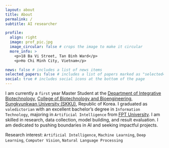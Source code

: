 ```yaml
---
layout: about
title: About
permalink: /
subtitle: AI researcher

profile:
  align: right
  image: prof_pic.jpg
  image_circular: false # crops the image to make it circular
  more_info: >
    <p>18 Ba Vi Street, Tan Binh Ward</p>
    <p>Ho Chi Minh City, Vietnam</p>

news: false # includes a list of news items
selected_papers: false # includes a list of papers marked as "selected={true}"
social: true # includes social icons at the bottom of the page
---
```


I am currently a `first` year Master Student at the [Department of Integrative Biotechnology](https://skb.skku.edu/eng_gene/index.do), [College of Biotechnology and Bioengineering](https://biotech.skku.edu/eng_biotech/index.do), [Sungkyunkwan University (SKKU)](https://www.skku.edu/eng/), Republic of Korea. I graduated as `valedictorian` with an excellent bachelor’s degree in `Information Technology`, majoring in `Artificial Intelligence` from [FPT University](https://hcmuni.fpt.edu.vn/). I am skilled in research, data collection, model building, and result evaluation. I am dedicated to pushing boundaries in AI and seeking impactful projects.

Research interest: `Artificial Intelligence`, `Machine Learning`, `Deep Learning`, `Computer Vision`, `Natural Language Processing`

<!-- Write your biography here. Tell the world about yourself. Link to your favorite [subreddit](http://reddit.com). You can put a picture in, too. The code is already in, just name your picture `prof_pic.jpg` and put it in the `img/` folder.

Put your address / P.O. box / other info right below your picture. You can also disable any of these elements by editing `profile` property of the YAML header of your `_pages/about.md`. Edit `_bibliography/papers.bib` and Jekyll will render your [publications page](/al-folio/publications/) automatically.

Link to your social media connections, too. This theme is set up to use [Font Awesome icons](https://fontawesome.com/) and [Academicons](https://jpswalsh.github.io/academicons/), like the ones below. Add your Facebook, Twitter, LinkedIn, Google Scholar, or just disable all of them. -->
